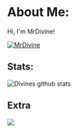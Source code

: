 # About Me:
Hi, I'm MrDivine!

[![MrDivine](https://readme-typing-svg.demolab.com/?font=Fira+Code&pause=1000&random=true&width=435&lines=MrD1vine;Batch+Scripts%3F;Co+Founder+of+BatchBattle)](https://github.com/BatchBattle)

## Stats:
![Divines github stats](https://github-readme-stats.vercel.app/api?username=MrD1vine&theme=shadow_red&show_icons=true)

## Extra
<a href="https://github.com/BatchBattle">
  <img align="center" src="https://github-readme-stats.vercel.app/api/pin/?username=BatchBattle&repo=Messenger&title_color=9A0000&text_color=444444&icon_color=4E0000&bg_color=4E000000&border_color=4E0000" />
</a>
